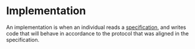 # Implementation

An implementation is when an individual reads a [specification](/docs/glossary/specification), and writes code that will behave in accordance to the protocol that was aligned in the specification. 